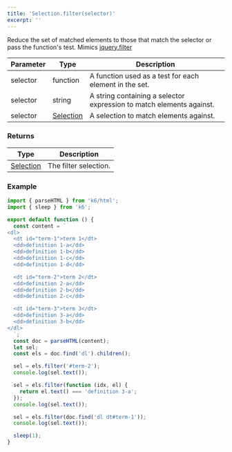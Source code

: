 ```yaml
---
title: 'Selection.filter(selector)'
excerpt: ''
---
```


Reduce the set of matched elements to those that match the selector or pass the function's test.
Mimics [jquery.filter](https://api.jquery.com/filter/)

| Parameter | Type                                           | Description                                                          |
| --------- | ---------------------------------------------- | -------------------------------------------------------------------- |
| selector  | function                                       | A function used as a test for each element in the set.               |
| selector  | string                                         | A string containing a selector expression to match elements against. |
| selector  | [Selection](/javascript-api/k6-html/selection) | A selection to match elements against.                               |

### Returns

| Type                                           | Description           |
| ---------------------------------------------- | --------------------- |
| [Selection](/javascript-api/k6-html/selection) | The filter selection. |

### Example

<CodeGroup labels={[]}>

```javascript
import { parseHTML } from 'k6/html';
import { sleep } from 'k6';

export default function () {
  const content = `
<dl>
  <dt id="term-1">term 1</dt>
  <dd>definition 1-a</dd>
  <dd>definition 1-b</dd>
  <dd>definition 1-c</dd>
  <dd>definition 1-d</dd>

  <dt id="term-2">term 2</dt>
  <dd>definition 2-a</dd>
  <dd>definition 2-b</dd>
  <dd>definition 2-c</dd>

  <dt id="term-3">term 3</dt>
  <dd>definition 3-a</dd>
  <dd>definition 3-b</dd>
</dl>
  `;
  const doc = parseHTML(content);
  let sel;
  const els = doc.find('dl').children();

  sel = els.filter('#term-2');
  console.log(sel.text());

  sel = els.filter(function (idx, el) {
    return el.text() === 'definition 3-a';
  });
  console.log(sel.text());

  sel = els.filter(doc.find('dl dt#term-1'));
  console.log(sel.text());

  sleep(1);
}
```

</CodeGroup>

